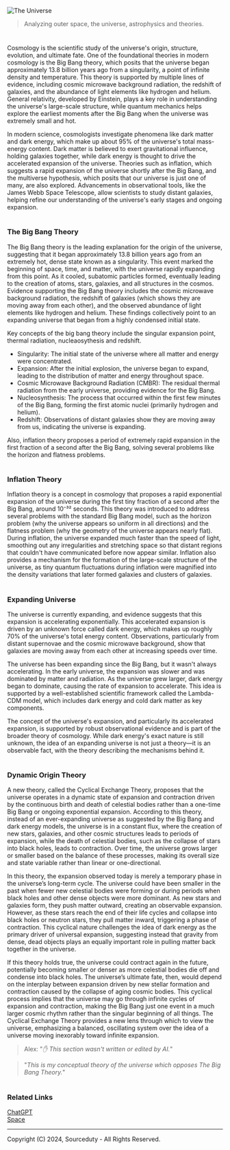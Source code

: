 ![The Universe](https://github.com/user-attachments/assets/39f64f79-b9aa-4e0b-b1f6-4ae531f529b5)

> Analyzing outer space, the universe, astrophysics and theories.

#

Cosmology is the scientific study of the universe's origin, structure, evolution, and ultimate fate. One of the foundational theories in modern cosmology is the Big Bang theory, which posits that the universe began approximately 13.8 billion years ago from a singularity, a point of infinite density and temperature. This theory is supported by multiple lines of evidence, including cosmic microwave background radiation, the redshift of galaxies, and the abundance of light elements like hydrogen and helium. General relativity, developed by Einstein, plays a key role in understanding the universe's large-scale structure, while quantum mechanics helps explore the earliest moments after the Big Bang when the universe was extremely small and hot.

In modern science, cosmologists investigate phenomena like dark matter and dark energy, which make up about 95% of the universe's total mass-energy content. Dark matter is believed to exert gravitational influence, holding galaxies together, while dark energy is thought to drive the accelerated expansion of the universe. Theories such as inflation, which suggests a rapid expansion of the universe shortly after the Big Bang, and the multiverse hypothesis, which posits that our universe is just one of many, are also explored. Advancements in observational tools, like the James Webb Space Telescope, allow scientists to study distant galaxies, helping refine our understanding of the universe's early stages and ongoing expansion.

#
### The Big Bang Theory

The Big Bang theory is the leading explanation for the origin of the universe, suggesting that it began approximately 13.8 billion years ago from an extremely hot, dense state known as a singularity. This event marked the beginning of space, time, and matter, with the universe rapidly expanding from this point. As it cooled, subatomic particles formed, eventually leading to the creation of atoms, stars, galaxies, and all structures in the cosmos. Evidence supporting the Big Bang theory includes the cosmic microwave background radiation, the redshift of galaxies (which shows they are moving away from each other), and the observed abundance of light elements like hydrogen and helium. These findings collectively point to an expanding universe that began from a highly condensed initial state.

Key concepts of the big bang theory include the singular expansion point, thermal radiation, nucleaosythesis and redshift.

- Singularity: The initial state of the universe where all matter and energy were concentrated.
- Expansion: After the initial explosion, the universe began to expand, leading to the distribution of matter and energy throughout space.
- Cosmic Microwave Background Radiation (CMBR): The residual thermal radiation from the early universe, providing evidence for the Big Bang.
- Nucleosynthesis: The process that occurred within the first few minutes of the Big Bang, forming the first atomic nuclei (primarily hydrogen and helium).
- Redshift: Observations of distant galaxies show they are moving away from us, indicating the universe is expanding.

Also, inflation theory proposes a period of extremely rapid expansion in the first fraction of a second after the Big Bang, solving several problems like the horizon and flatness problems.

#
### Inflation Theory

Inflation theory is a concept in cosmology that proposes a rapid exponential expansion of the universe during the first tiny fraction of a second after the Big Bang, around 10⁻³² seconds. This theory was introduced to address several problems with the standard Big Bang model, such as the horizon problem (why the universe appears so uniform in all directions) and the flatness problem (why the geometry of the universe appears nearly flat). During inflation, the universe expanded much faster than the speed of light, smoothing out any irregularities and stretching space so that distant regions that couldn't have communicated before now appear similar. Inflation also provides a mechanism for the formation of the large-scale structure of the universe, as tiny quantum fluctuations during inflation were magnified into the density variations that later formed galaxies and clusters of galaxies.

#
### Expanding Universe

The universe is currently expanding, and evidence suggests that this expansion is accelerating exponentially. This accelerated expansion is driven by an unknown force called dark energy, which makes up roughly 70% of the universe's total energy content. Observations, particularly from distant supernovae and the cosmic microwave background, show that galaxies are moving away from each other at increasing speeds over time.

The universe has been expanding since the Big Bang, but it wasn't always accelerating. In the early universe, the expansion was slower and was dominated by matter and radiation. As the universe grew larger, dark energy began to dominate, causing the rate of expansion to accelerate. This idea is supported by a well-established scientific framework called the Lambda-CDM model, which includes dark energy and cold dark matter as key components.

The concept of the universe's expansion, and particularly its accelerated expansion, is supported by robust observational evidence and is part of the broader theory of cosmology. While dark energy's exact nature is still unknown, the idea of an expanding universe is not just a theory—it is an observable fact, with the theory describing the mechanisms behind it.

#
### Dynamic Origin Theory

A new theory, called the Cyclical Exchange Theory, proposes that the universe operates in a dynamic state of expansion and contraction driven by the continuous birth and death of celestial bodies rather than a one-time Big Bang or ongoing exponential expansion. According to this theory, instead of an ever-expanding universe as suggested by the Big Bang and dark energy models, the universe is in a constant flux, where the creation of new stars, galaxies, and other cosmic structures leads to periods of expansion, while the death of celestial bodies, such as the collapse of stars into black holes, leads to contraction. Over time, the universe grows larger or smaller based on the balance of these processes, making its overall size and state variable rather than linear or one-directional.

In this theory, the expansion observed today is merely a temporary phase in the universe’s long-term cycle. The universe could have been smaller in the past when fewer new celestial bodies were forming or during periods when black holes and other dense objects were more dominant. As new stars and galaxies form, they push matter outward, creating an observable expansion. However, as these stars reach the end of their life cycles and collapse into black holes or neutron stars, they pull matter inward, triggering a phase of contraction. This cyclical nature challenges the idea of dark energy as the primary driver of universal expansion, suggesting instead that gravity from dense, dead objects plays an equally important role in pulling matter back together in the universe.

If this theory holds true, the universe could contract again in the future, potentially becoming smaller or denser as more celestial bodies die off and condense into black holes. The universe’s ultimate fate, then, would depend on the interplay between expansion driven by new stellar formation and contraction caused by the collapse of aging cosmic bodies. This cyclical process implies that the universe may go through infinite cycles of expansion and contraction, making the Big Bang just one event in a much larger cosmic rhythm rather than the singular beginning of all things. The Cyclical Exchange Theory provides a new lens through which to view the universe, emphasizing a balanced, oscillating system over the idea of a universe moving inexorably toward infinite expansion.

> Alex: "*✋ This section wasn't written or edited by AI.*"

> "*This is my conceptual theory of the universe which opposes The Big Bang Theory.*"

#
### Related Links

[ChatGPT](https://github.com/sourceduty/ChatGPT)
<br>
[Space](https://github.com/sourceduty/Space)

***
Copyright (C) 2024, Sourceduty - All Rights Reserved.
